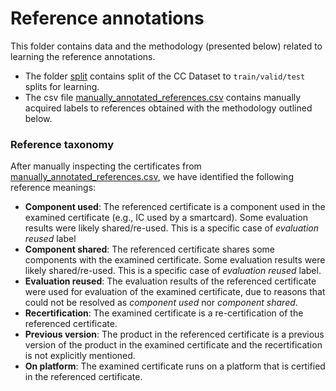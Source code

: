 # Reference annotations

This folder contains data and the methodology (presented below) related to learning the reference annotations.

- The folder [split](split) contains split of the CC Dataset to `train/valid/test` splits for learning.
- The csv file [manually_annotated_references.csv](./manually_annotated_references.csv) contains manually acquired labels to references obtained with the methodology outlined below.

### Reference taxonomy

After manually inspecting the certificates from [manually_annotated_references.csv](./manually_annotated_references.csv), we have identified the following reference meanings:

- **Component used**: The referenced certificate is a component used in the examined certificate (e.g., IC used by a smartcard). Some evaluation results were likely shared/re-used. This is a specific case of *evaluation reused* label
- **Component shared**: The referenced certificate shares some components with the examined certificate. Some evaluation results were likely shared/re-used. This is a specific case of *evaluation reused* label.
- **Evaluation reused**: The evaluation results of the referenced certificate were used for evaluation of the examined certificate, due to reasons that could not be resolved as *component used* nor *component shared*.
- **Recertification**: The examined certificate is a re-certification of the referenced certificate.
- **Previous version**: The product in the referenced certificate is a previous version of the product in the examined certificate and the recertification is not explicitly mentioned.
- **On platform**: The examined certificate runs on a platform that is certified in the referenced certificate.
